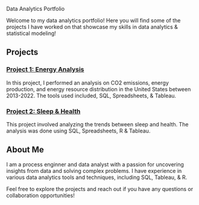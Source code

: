 Data Analytics Portfolio

Welcome to my data analytics portfolio! Here you will find some of the projects I have worked on that showcase my skills in data analytics & statistical modeling!

## Projects

### [Project 1: Energy Analysis](./Project1)
In this project, I performed an analysis on CO2 emissions, energy production, and energy resource distribution in the United States between 2013-2022. The tools used included, SQL, Spreadsheets, & Tableau. 

### [Project 2: Sleep & Health](./Project2)
This project involved analyzing the trends between sleep and health. The analysis was done using SQL, Spreadsheets, R & Tableau. 

## About Me

I am a process enginner and data analyst with a passion for uncovering insights from data and solving complex problems. I have experience in various data analytics tools and techniques, including SQL, Tableau, & R.

Feel free to explore the projects and reach out if you have any questions or collaboration opportunities!
